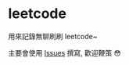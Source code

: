 # leetcode
用來記錄無聊刷刷 leetcode~

主要會使用 [Issues](https://github.com/NaClYen/leetcode/issues) 撰寫, 歡迎鞭策 😳
